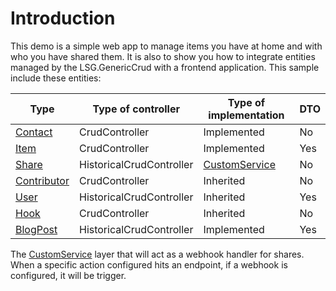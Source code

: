 
# Introduction
This demo is a simple web app to manage items you have at home and with who you have shared them. It is also to show you how to integrate entities managed by the LSG.GenericCrud with a frontend application. This sample include these entities:

| Type          | Type of controller       | Type of implementation | DTO |
|---------------|--------------------------|------------------------|-----|
| [Contact]     | CrudController           | Implemented            | No  |
| [Item]        | CrudController           | Implemented            | Yes |
| [Share]       | HistoricalCrudController | [CustomService]        | No  |
| [Contributor] | CrudController           | Inherited              | No  |
| [User]        | HistoricalCrudController | Inherited              | Yes |
| [Hook]        | CrudController           | Inherited              | No  |
| [BlogPost]    | HistoricalCrudController | Implemented            | Yes |

The [CustomService] layer that will act as a webhook handler for shares. When a specific action configured hits an endpoint, if a webhook is configured, it will be trigger.

<!-- References -->
[Contact]: Controllers/ContactsController.cs
[Item]: Controllers/ItemsController.cs
[Share]: Controllers/SharesController.cs
[Contributor]: Controllers/ContributorsController.cs
[User]: Controllers/UsersController.cs
[Hook]: Controllers/HooksController.cs
[BlogPost]: Controllers/BlogPostsController.cs
[CustomService]: Services/CustomCrudService.cs